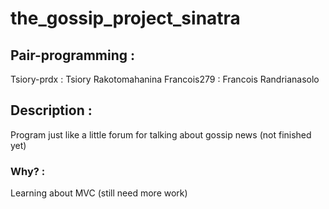 # the_gossip_project_sinatra

## Pair-programming :
Tsiory-prdx : Tsiory Rakotomahanina
Francois279 : Francois Randrianasolo

## Description :
Program just like a little forum for talking about gossip news (not finished yet)

### Why? :
Learning about MVC (still need more work)
